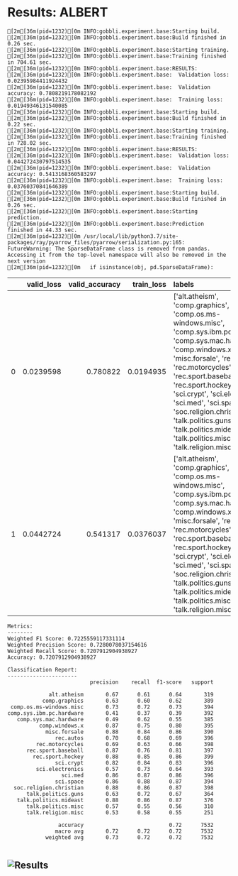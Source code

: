 # Results: ALBERT
```
[2m[36m(pid=1232)[0m INFO:gobbli.experiment.base:Starting build.
[2m[36m(pid=1232)[0m INFO:gobbli.experiment.base:Build finished in 0.26 sec.
[2m[36m(pid=1232)[0m INFO:gobbli.experiment.base:Starting training.
[2m[36m(pid=1232)[0m INFO:gobbli.experiment.base:Training finished in 704.61 sec.
[2m[36m(pid=1232)[0m INFO:gobbli.experiment.base:RESULTS:
[2m[36m(pid=1232)[0m INFO:gobbli.experiment.base:  Validation loss: 0.02395984411924432
[2m[36m(pid=1232)[0m INFO:gobbli.experiment.base:  Validation accuracy: 0.7808219178082192
[2m[36m(pid=1232)[0m INFO:gobbli.experiment.base:  Training loss: 0.01949346131540085
[2m[36m(pid=1232)[0m INFO:gobbli.experiment.base:Starting build.
[2m[36m(pid=1232)[0m INFO:gobbli.experiment.base:Build finished in 0.22 sec.
[2m[36m(pid=1232)[0m INFO:gobbli.experiment.base:Starting training.
[2m[36m(pid=1232)[0m INFO:gobbli.experiment.base:Training finished in 728.02 sec.
[2m[36m(pid=1232)[0m INFO:gobbli.experiment.base:RESULTS:
[2m[36m(pid=1232)[0m INFO:gobbli.experiment.base:  Validation loss: 0.044272430797514535
[2m[36m(pid=1232)[0m INFO:gobbli.experiment.base:  Validation accuracy: 0.5413168360583297
[2m[36m(pid=1232)[0m INFO:gobbli.experiment.base:  Training loss: 0.03760370841646389
[2m[36m(pid=1232)[0m INFO:gobbli.experiment.base:Starting build.
[2m[36m(pid=1232)[0m INFO:gobbli.experiment.base:Build finished in 0.26 sec.
[2m[36m(pid=1232)[0m INFO:gobbli.experiment.base:Starting prediction.
[2m[36m(pid=1232)[0m INFO:gobbli.experiment.base:Prediction finished in 44.33 sec.
[2m[36m(pid=1232)[0m /usr/local/lib/python3.7/site-packages/ray/pyarrow_files/pyarrow/serialization.py:165: FutureWarning: The SparseDataFrame class is removed from pandas. Accessing it from the top-level namespace will also be removed in the next version
[2m[36m(pid=1232)[0m   if isinstance(obj, pd.SparseDataFrame):

```
|    |   valid_loss |   valid_accuracy |   train_loss | labels                                                                                                                                                                                                                                                                                                                                                                                                    | checkpoint                                                                                                                 | node_ip_address   | model_params                                                             |
|---:|-------------:|-----------------:|-------------:|:----------------------------------------------------------------------------------------------------------------------------------------------------------------------------------------------------------------------------------------------------------------------------------------------------------------------------------------------------------------------------------------------------------|:---------------------------------------------------------------------------------------------------------------------------|:------------------|:-------------------------------------------------------------------------|
|  0 |    0.0239598 |         0.780822 |    0.0194935 | ['alt.atheism', 'comp.graphics', 'comp.os.ms-windows.misc', 'comp.sys.ibm.pc.hardware', 'comp.sys.mac.hardware', 'comp.windows.x', 'misc.forsale', 'rec.autos', 'rec.motorcycles', 'rec.sport.baseball', 'rec.sport.hockey', 'sci.crypt', 'sci.electronics', 'sci.med', 'sci.space', 'soc.religion.christian', 'talk.politics.guns', 'talk.politics.mideast', 'talk.politics.misc', 'talk.religion.misc'] | benchmark_data/model/Transformer/385c6b1031dd402098b3c88d06679b85/train/e9aee3833a3c4524b5b1ff1f696ffb7e/output/checkpoint | 172.80.10.2       | {'transformer_model': 'Albert', 'transformer_weights': 'albert-base-v1'} |
|  1 |    0.0442724 |         0.541317 |    0.0376037 | ['alt.atheism', 'comp.graphics', 'comp.os.ms-windows.misc', 'comp.sys.ibm.pc.hardware', 'comp.sys.mac.hardware', 'comp.windows.x', 'misc.forsale', 'rec.autos', 'rec.motorcycles', 'rec.sport.baseball', 'rec.sport.hockey', 'sci.crypt', 'sci.electronics', 'sci.med', 'sci.space', 'soc.religion.christian', 'talk.politics.guns', 'talk.politics.mideast', 'talk.politics.misc', 'talk.religion.misc'] | benchmark_data/model/Transformer/ee45a1d7586448ad8516ad8ff31df08e/train/99cde286f0f64ee1b450e4c0e4c09dff/output/checkpoint | 172.80.10.2       | {'transformer_model': 'Albert', 'transformer_weights': 'albert-base-v2'} |
```
Metrics:
--------
Weighted F1 Score: 0.7225559117331114
Weighted Precision Score: 0.7280078037154616
Weighted Recall Score: 0.7207912904938927
Accuracy: 0.7207912904938927

Classification Report:
----------------------
                          precision    recall  f1-score   support

             alt.atheism       0.67      0.61      0.64       319
           comp.graphics       0.63      0.60      0.62       389
 comp.os.ms-windows.misc       0.73      0.72      0.73       394
comp.sys.ibm.pc.hardware       0.41      0.37      0.39       392
   comp.sys.mac.hardware       0.49      0.62      0.55       385
          comp.windows.x       0.87      0.75      0.80       395
            misc.forsale       0.88      0.84      0.86       390
               rec.autos       0.70      0.68      0.69       396
         rec.motorcycles       0.69      0.63      0.66       398
      rec.sport.baseball       0.87      0.76      0.81       397
        rec.sport.hockey       0.88      0.85      0.86       399
               sci.crypt       0.82      0.84      0.83       396
         sci.electronics       0.57      0.73      0.64       393
                 sci.med       0.86      0.87      0.86       396
               sci.space       0.86      0.88      0.87       394
  soc.religion.christian       0.88      0.86      0.87       398
      talk.politics.guns       0.63      0.72      0.67       364
   talk.politics.mideast       0.88      0.86      0.87       376
      talk.politics.misc       0.57      0.55      0.56       310
      talk.religion.misc       0.53      0.58      0.55       251

                accuracy                           0.72      7532
               macro avg       0.72      0.72      0.72      7532
            weighted avg       0.73      0.72      0.72      7532


```

![Results](ALBERT/plot.png)
---